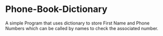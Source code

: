 # Phone-Book-Dictionary
A simple Program that uses dictionary to store First Name and Phone Numbers which can be called by names to check the associated number.
